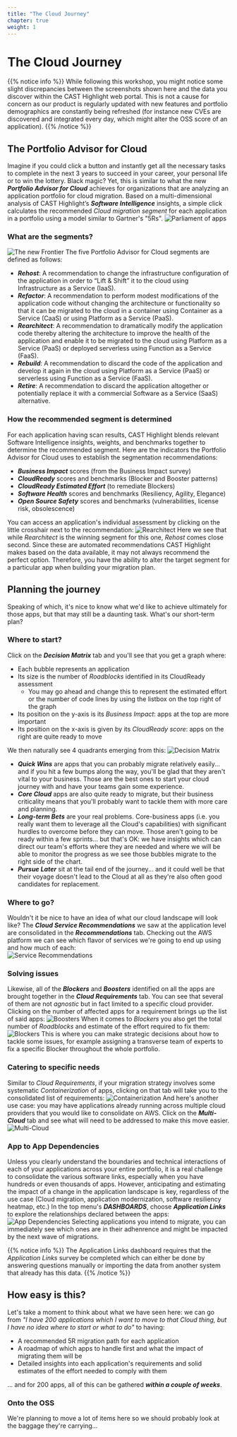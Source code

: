 ```yaml
---
title: "The Cloud Journey"
chapter: true
weight: 1
---
```


# The Cloud Journey

{{% notice info %}}
While following this workshop, you might notice some slight discrepancies between the screenshots shown here and the data you discover within the CAST Highlight web portal. This is not a cause for concern as our product is regularly updated with new features and portfolio demographics are constantly being refreshed (for instance new CVEs are discovered and integrated every day, which might alter the OSS score of an application).
{{% /notice %}}

## The Portfolio Advisor for Cloud
Imagine if you could click a button and instantly get all the necessary tasks to complete in the next 3 years to succeed in your career, your personal life or to win the lottery. Black magic? Yet, this is similar to what the new ***Portfolio Advisor for Cloud*** achieves for organizations that are analyzing an application portfolio for cloud migration. Based on a multi-dimensional analysis of CAST Highlight’s ***Software Intelligence*** insights, a simple click calculates the recommended *Cloud migration segment* for each application in a portfolio using a model similar to Gartner's "5Rs".
![Parliament of apps](/images/PortfolioCloud-1.png)
### What are the segments?
![The new Frontier](/images/DetailedCloud-2.png)
The five Portfolio Advisor for Cloud segments are defined as follows:
- ***Rehost***: A recommendation to change the infrastructure configuration of the application in order to “Lift & Shift” it to the cloud using Infrastructure as a Service (IaaS).
- ***Refactor***: A recommendation to perform modest modifications of the application code without changing the architecture or functionality so that it can be migrated to the cloud in a container using Container as a Service (CaaS) or using Platform as a Service (PaaS).
- ***Rearchitect***: A recommendation to dramatically modify the application code thereby altering the architecture to improve the health of the application and enable it to be migrated to the cloud using Platform as a Service (PaaS) or deployed serverless using Function as a Service (FaaS).
- ***Rebuild***: A recommendation to discard the code of the application and develop it again in the cloud using Platform as a Service (PaaS) or serverless using Function as a Service (FaaS).
- ***Retire***: A recommendation to discard the application altogether or potentially replace it with a commercial Software as a Service (SaaS) alternative.

### How the recommended segment is determined
For each application having scan results, CAST Highlight blends relevant Software Intelligence insights, weights, and benchmarks together to determine the recommended segment. Here are the indicators the Portfolio Advisor for Cloud uses to establish the segmentation recommendations:
- ***Business Impact*** scores (from the Business Impact survey)
- ***CloudReady*** scores and benchmarks (Blocker and Booster patterns)
- ***CloudReady Estimated Effort*** (to remediate Blockers)
- ***Software Health*** scores and benchmarks (Resiliency, Agility, Elegance)
- ***Open Source Safety*** scores and benchmarks (vulnerabilities, license risk, obsolescence)

You can access an application's individual assessment by clicking on the little crosshair next to the recommendation:
![Rearchitect](/images/PortfolioCloud-3.png)
Here we see that while *Rearchitect* is the winning segment for this one, *Rehost* comes close second. Since these are automated recommendations CAST Highlight makes based on the data available, it may not always recommend the perfect option. Therefore, you have the ability to alter the target segment for a particular app when building your migration plan.
## Planning the journey
Speaking of which, it's nice to know what we'd like to achieve ultimately for those apps, but that may still be a daunting task. What's our short-term plan?
### Where to start?
Click on the ***Decision Matrix*** tab and you'll see that you get a graph where:
- Each bubble represents an application
- Its size is the number of *Roadblocks* identified in its CloudReady assessment
	- You may go ahead and change this to represent the estimated effort or the number of code lines by using the listbox on the top right of the graph
- Its position on the y-axis is its *Business Impact*: apps at the top are more important
- Its position on the x-axis is given by its *CloudReady score*: apps on the right are quite ready to move

We then naturally see 4 quadrants emerging from this:
![Decision Matrix](/images/PortfolioCloud-4.png)
- ***Quick Wins*** are apps that you can probably migrate relatively easily... and if you hit a few bumps along the way, you'll be glad that they aren't vital to your business. Those are the best ones to start your cloud journey with and have your teams gain some experience.
- ***Core Cloud*** apps are also quite ready to migrate, but their business criticality means that you'll probably want to tackle them with more care and planning.
- ***Long-term Bets*** are your real problems. Core-business apps (i.e. you really want them to leverage all the Cloud's capabilities) with significant hurdles to overcome before they can move. Those aren't going to be ready within a few sprints... but that's OK: we have insights which can direct our team's efforts where they are needed and where we will be able to monitor the progress as we see those bubbles migrate to the right side of the chart.
- ***Pursue Later*** sit at the tail end of the journey... and it could well be that their voyage doesn't lead to the Cloud at all as they're also often good candidates for replacement.

### Where to go?
Wouldn't it be nice to have an idea of what our cloud landscape will look like? The ***Cloud Service Recommendations*** we saw at the application level are consolidated in the ***Recommendations*** tab. Checking out the AWS platform we can see which flavor of services we're going to end up using and how much of each:  
![Service Recommendations](/images/PortfolioCloud-5.png)

### Solving issues
Likewise, all of the ***Blockers*** and ***Boosters*** identified on all the apps are brought together in the ***Cloud Requirements*** tab. You can see that several of them are not *agnostic* but in fact limited to a specific cloud provider. Clicking on the number of affected apps for a requirement brings up the list of said apps: 
![Boosters](/images/PortfolioCloud-6.png)
When it comes to *Blockers* you also get the total number of *Roadblocks* and estimate of the effort required to fix them:
![Blockers](/images/PortfolioCloud-7.png)
This is where you can make strategic decisions about how to tackle some issues, for example assigning a transverse team of experts to fix a specific Blocker throughout the whole portfolio.

### Catering to specific needs
Similar to *Cloud Requirements*, if your migration strategy involves some systematic *Containerization* of apps, clicking on that tab will take you to the consolidated list of requirements:
![Containerization](/images/PortfolioCloud-8.png)
And here's another use case: you may have applications already running across multiple cloud providers that you would like to consolidate on AWS. Click on the ***Multi-Cloud*** tab and see what will need to be addressed to make this move easier.
![Multi-Cloud](/images/PortfolioCloud-9.png)

### App to App Dependencies
Unless you clearly understand the boundaries and technical interactions of each of your applications across your entire portfolio, it is a real challenge to consolidate the various software links, especially when you have hundreds or even thousands of apps. However, anticipating and estimating the impact of a change in the application landscape is key, regardless of the use case (Cloud migration, application modernization, software resiliency heatmap, etc.)
In the top menu's ***DASHBOARDS***, choose ***Application Links*** to explore the relationships declared between the apps:
![App Dependencies](/images/PortfolioCloud-10.png)
Selecting applications you intend to migrate, you can immediately see which ones are in their adhenrence and might be impacted by the next wave of migrations.

{{% notice info %}}
The Application Links dashboard requires that the *Application Links* survey be completed which can either be done by answering questions manually or importing the data from another system that already has this data.
{{% /notice %}}

## How easy is this?
Let's take a moment to think about what we have seen here: we can go from *"I have 200 applications which I want to move to that Cloud thing, but I have no idea where to start or what to do"* to having:
- A recommended 5R migration path for each application
- A roadmap of which apps to handle first and what the impact of migrating them will be 
- Detailed insights into each application's requirements and solid estimates of the effort needed to comply with them

... and for 200 apps, all of this can be gathered ***within a couple of weeks***.

### Onto the OSS
We're planning to move a lot of items here so we should probably look at the baggage they're carrying...  

